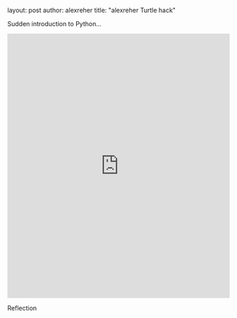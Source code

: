 layout: post
author: alexreher
title: "alexreher Turtle hack"

Sudden introduction to Python...

<iframe src="https://trinket.io/embed/python/fd0a5cfd97" width="100%" height="600" frameborder="0" marginwidth="0" marginheight="0" allowfullscreen></iframe>

Reflection
